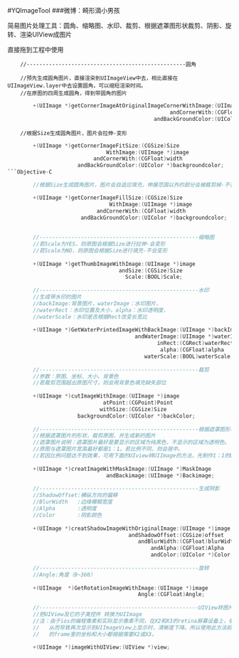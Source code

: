 #YQImageTool
###微博：畸形滴小男孩

简易图片处理工具：圆角、缩略图、水印、裁剪、根据遮罩图形状裁剪、阴影、旋转、渲染UIView成图片


直接拖到工程中使用


        //--------------------------------------------------圆角
        
        //预先生成圆角图片，直接渲染到UIImageView中去，相比直接在UIImageView.layer中去设置圆角，可以缩短渲染时间。
        //在原图的四周生成圆角，得到带圆角的图片
        
```Objective-C
        +(UIImage *)getCornerImageAtOriginalImageCornerWithImage:(UIImage *)image
                                                   andCornerWith:(CGFloat)width
                                              andBackGroundColor:(UIColor *)backgroundcolor;
```



        //根据Size生成圆角图片，图片会拉伸-变形
```Objective-C
        +(UIImage *)getCornerImageFitSize:(CGSize)Size
                               WithImage:(UIImage *)image
                           andCornerWith:(CGFloat)width
                      andBackGroundColor:(UIColor *)backgroundcolor;
```Objective-C

        //根据Size生成圆角图片，图片会自适应填充，伸展范围以外的部分会被裁剪掉-不会变形

        +(UIImage *)getCornerImageFillSize:(CGSize)Size
                                WithImage:(UIImage *)image
                            andCornerWith:(CGFloat)width
                       andBackGroundColor:(UIColor *)backgroundcolor;
                       
        
        //--------------------------------------------------缩略图
        //若Scale为YES，则原图会根据Size进行拉伸-会变形
        //若Scale为NO，则原图会根据Size进行填充-不会变形
        
        +(UIImage *)getThumbImageWithImage:(UIImage *)image
                                   andSize:(CGSize)Size
                                     Scale:(BOOL)Scale;
        
        //--------------------------------------------------水印
        //生成带水印的图片
        //backImage:背景图片，waterImage：水印图片，
        //waterRect：水印位置及大小，alpha：水印透明度，
        //waterScale：水印是否根据Rect改变长宽比
        
        +(UIImage *)GetWaterPrintedImageWithBackImage:(UIImage *)backImage
                                        andWaterImage:(UIImage *)waterImage
                                               inRect:(CGRect)waterRect
                                                alpha:(CGFloat)alpha
                                           waterScale:(BOOL)waterScale;
        
        //--------------------------------------------------裁剪
        //参数：原图、坐标、大小、背景色
        //若裁剪范围超出原图尺寸，则会用背景色填充缺失部位
        
        +(UIImage *)cutImageWithImage:(UIImage *)image
                              atPoint:(CGPoint)Point
                             withSize:(CGSize)Size
                      backgroundColor:(UIColor *)backColor;
        
        //--------------------------------------------------根据遮罩图形状裁剪
        //根据遮罩图片的形状，裁剪原图，并生成新的图片
        //遮罩图片说明：遮罩图片最好是要显示的区域为纯黑色，不显示的区域为透明色。
        //原图与遮罩图片宽高最好都是1：1。若比例不同，则会居中。
        //若因比例问题达不到效果，可用下面的UIview转UIImage的方法，先制作1：1的UIview，然后转成UIImage使用此功能
        
        +(UIImage *)creatImageWithMaskImage:(UIImage *)MaskImage
                               andBackimage:(UIImage *)Backimage;
        
        //--------------------------------------------------生成阴影
        //ShadowOffset:横纵方向的偏移
        //BlurWidth   :边缘模糊宽度
        //Alpha       :透明度
        //Color       :阴影颜色
        
        +(UIImage *)creatShadowImageWithOriginalImage:(UIImage *)image
                                      andShadowOffset:(CGSize)offset
                                         andBlurWidth:(CGFloat)blurWidth
                                             andAlpha:(CGFloat)Alpha
                                             andColor:(UIColor *)Color;
        
        //--------------------------------------------------旋转
        //Angle:角度（0~360）
        
        +(UIImage  *)GetRotationImageWithImage:(UIImage *)image
                                         Angle:(CGFloat)Angle;
        
        //--------------------------------------------------UIView转图片，提前渲染
        //把UIView及它的子类控件 转换为UIImage
        //注：由于ios的编程像素和实际显示像素不同，在X2和X3的retina屏幕设备上，使用此方法生成的图片大小将会被还原成1倍像素，
        //   从而导致再次显示到UIImageView上显示时，清晰度下降。所以使用此方法前，请先将要转换的UIview及它的所有SubView
        //   的frame里的坐标和大小都根据需要X2或X3。
        
        +(UIImage *)imageWithUIView:(UIView *)view;
